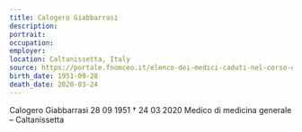 ```yaml
---
title: Calogero Giabbarrasi
description: 
portrait: 
occupation: 
employer: 
location: Caltanissetta, Italy
source: https://portale.fnomceo.it/elenco-dei-medici-caduti-nel-corso-dellepidemia-di-covid-19/, https://www.ilfattonisseno.it/wp-content/uploads/2020/03/Screenshot_20200325_121648.jpg
birth_date: 1951-09-28
death_date: 2020-03-24
---
```


Calogero Giabbarrasi 28 09 1951 † 24 03 2020
Medico di medicina generale – Caltanissetta